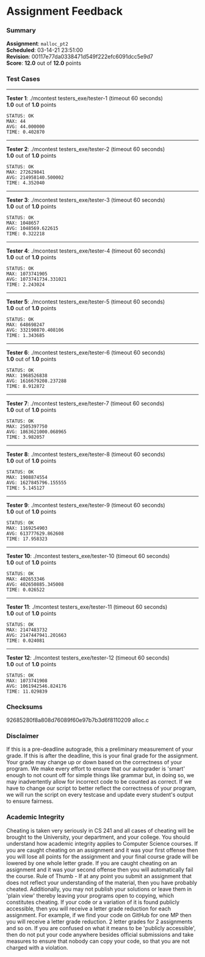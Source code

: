 # Assignment Feedback

### Summary

**Assignment**: `malloc_pt2`  
**Scheduled**: 03-14-21 23:51:00  
**Revision**: 00117e77da0338471d549f222efc6091dcc5e9d7  
**Score**: **12.0** out of **12.0** points

### Test Cases
---

**Tester 1**: ./mcontest testers_exe/tester-1 (timeout 60 seconds)  
**1.0** out of **1.0** points
```
STATUS: OK
MAX: 44
AVG: 44.000000
TIME: 0.402870
```
---

**Tester 2**: ./mcontest testers_exe/tester-2 (timeout 60 seconds)  
**1.0** out of **1.0** points
```
STATUS: OK
MAX: 272629841
AVG: 214958140.500002
TIME: 4.352040
```
---

**Tester 3**: ./mcontest testers_exe/tester-3 (timeout 60 seconds)  
**1.0** out of **1.0** points
```
STATUS: OK
MAX: 1048657
AVG: 1048569.622615
TIME: 0.322218
```
---

**Tester 4**: ./mcontest testers_exe/tester-4 (timeout 60 seconds)  
**1.0** out of **1.0** points
```
STATUS: OK
MAX: 1073741905
AVG: 1073741734.331021
TIME: 2.243024
```
---

**Tester 5**: ./mcontest testers_exe/tester-5 (timeout 60 seconds)  
**1.0** out of **1.0** points
```
STATUS: OK
MAX: 648698247
AVG: 332190870.408106
TIME: 1.343685
```
---

**Tester 6**: ./mcontest testers_exe/tester-6 (timeout 60 seconds)  
**1.0** out of **1.0** points
```
STATUS: OK
MAX: 1968526838
AVG: 1616679208.237288
TIME: 8.912872
```
---

**Tester 7**: ./mcontest testers_exe/tester-7 (timeout 60 seconds)  
**1.0** out of **1.0** points
```
STATUS: OK
MAX: 2505397750
AVG: 1863621000.068965
TIME: 3.982057
```
---

**Tester 8**: ./mcontest testers_exe/tester-8 (timeout 60 seconds)  
**1.0** out of **1.0** points
```
STATUS: OK
MAX: 1908874554
AVG: 1627845796.155555
TIME: 5.145127
```
---

**Tester 9**: ./mcontest testers_exe/tester-9 (timeout 60 seconds)  
**1.0** out of **1.0** points
```
STATUS: OK
MAX: 1169254903
AVG: 613777629.862608
TIME: 17.958323
```
---

**Tester 10**: ./mcontest testers_exe/tester-10 (timeout 60 seconds)  
**1.0** out of **1.0** points
```
STATUS: OK
MAX: 402653346
AVG: 402650885.345008
TIME: 0.026522
```
---

**Tester 11**: ./mcontest testers_exe/tester-11 (timeout 60 seconds)  
**1.0** out of **1.0** points
```
STATUS: OK
MAX: 2147483732
AVG: 2147447941.201663
TIME: 0.024081
```
---

**Tester 12**: ./mcontest testers_exe/tester-12 (timeout 60 seconds)  
**1.0** out of **1.0** points
```
STATUS: OK
MAX: 1073741908
AVG: 1061942546.824176
TIME: 11.029839
```
### Checksums

92685280f8a808d76089f60e97b7b3d6f8110209 alloc.c


### Disclaimer
If this is a pre-deadline autograde, this a preliminary measurement of your grade.
If this is after the deadline, this is your final grade for the assignment.
Your grade may change up or down based on the correctness of your program.
We make every effort to ensure that our autograder is 'smart' enough to not count off
for simple things like grammar but, in doing so, we may inadvertently allow for
incorrect code to be counted as correct.
If we have to change our script to better reflect the correctness of your program,
we will run the script on every testcase and update every student's output to ensure fairness.



### Academic Integrity
Cheating is taken very seriously in CS 241 and all cases of cheating will be brought to the University, your department, and your college.
You should understand how academic integrity applies to Computer Science courses.
If you are caught cheating on an assignment and it was your first offense then you will lose all points for the assignment and your final course
grade will be lowered by one whole letter grade. If you are caught cheating on an assignment and it was your second offense then you will automatically fail the course.
Rule of Thumb - If at any point you submit an assignment that does not reflect your understanding of the material, then you have probably cheated.
Additionally, you may not publish your solutions or leave them in 'plain view' thereby leaving your programs open to copying, which constitutes cheating.
If your code or a variation of it is found publicly accessible, then you will receive a letter grade reduction for each assignment.
For example, if we find your code on GitHub for one MP then you will receive a letter grade reduction. 2 letter grades for 2 assignments and so on.
If you are confused on what it means to be 'publicly accessible', then do not put your code anywhere besides official submissions and take measures
to ensure that nobody can copy your code, so that you are not charged with a violation.


